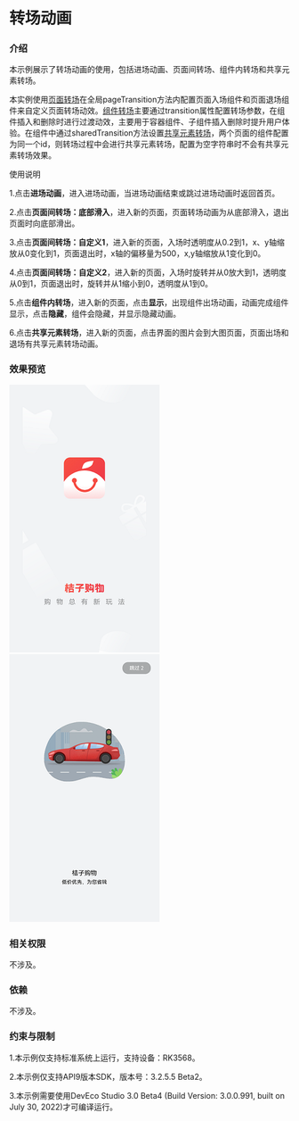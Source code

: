 # 转场动画

### 介绍

本示例展示了转场动画的使用，包括进场动画、页面间转场、组件内转场和共享元素转场。

本实例使用[页面转场](https://gitee.com/openharmony/docs/blob/master/zh-cn/application-dev/reference/arkui-ts/ts-page-transition-animation.md)在全局pageTransition方法内配置页面入场组件和页面退场组件来自定义页面转场动效。[组件转场](https://gitee.com/openharmony/docs/blob/master/zh-cn/application-dev/reference/arkui-ts/ts-transition-animation-component.md)主要通过transition属性配置转场参数，在组件插入和删除时进行过渡动效，主要用于容器组件、子组件插入删除时提升用户体验。在组件中通过sharedTransition方法设置[共享元素转场](https://gitee.com/openharmony/docs/blob/master/zh-cn/application-dev/reference/arkui-ts/ts-transition-animation-shared-elements.md)，两个页面的组件配置为同一个id，则转场过程中会进行共享元素转场，配置为空字符串时不会有共享元素转场效果。

使用说明

1.点击**进场动画**，进入进场动画，当进场动画结束或跳过进场动画时返回首页。

2.点击**页面间转场：底部滑入**，进入新的页面，页面转场动画为从底部滑入，退出页面时向底部滑出。

3.点击**页面间转场：自定义1**，进入新的页面，入场时透明度从0.2到1，x、y轴缩放从0变化到1，页面退出时，x轴的偏移量为500，x,y轴缩放从1变化到0。

4.点击**页面间转场：自定义2**，进入新的页面，入场时旋转并从0放大到1，透明度从0到1，页面退出时，旋转并从1缩小到0，透明度从1到0。

5.点击**组件内转场**，进入新的页面，点击**显示**，出现组件出场动画，动画完成组件显示，点击**隐藏**，组件会隐藏，并显示隐藏动画。

6.点击**共享元素转场**，进入新的页面，点击界面的图片会到大图页面，页面出场和退场有共享元素转场动画。

### 效果预览

![](screenshots/devices/animation_one.png) ![](screenshots/devices/animation_two.png)

### 相关权限

不涉及。

### 依赖

不涉及。

### 约束与限制

1.本示例仅支持标准系统上运行，支持设备：RK3568。

2.本示例仅支持API9版本SDK，版本号：3.2.5.5 Beta2。

3.本示例需要使用DevEco Studio 3.0 Beta4 (Build Version: 3.0.0.991, built on July 30, 2022)才可编译运行。
